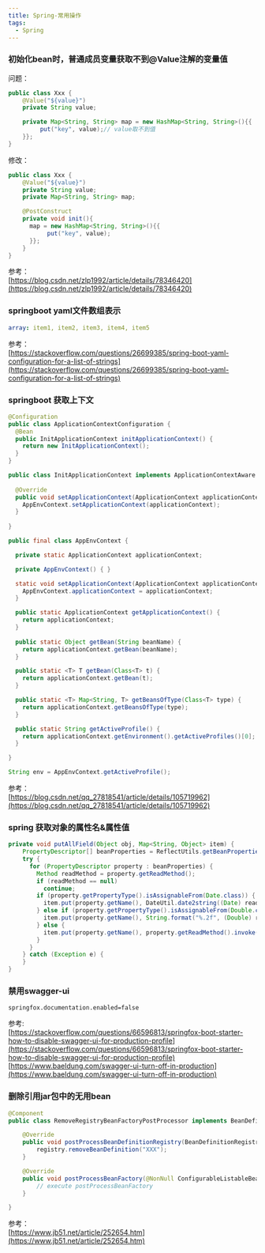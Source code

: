 ```yaml
---
title: Spring-常用操作
tags:
  - Spring
---
```

### 初始化bean时，普通成员变量获取不到@Value注解的变量值
问题：
```java
public class Xxx {
    @Value("${value}")
    private String value;

    private Map<String, String> map = new HashMap<String, String>(){{
         put("key", value);// value取不到值
    }};
}
```
修改：
```java
public class Xxx {
    @Value("${value}")
    private String value;
    private Map<String, String> map;

    @PostConstruct
    private void init(){
      map = new HashMap<String, String>(){{
           put("key", value);
      }};
    }
}
```
参考：  
[https://blog.csdn.net/zlp1992/article/details/78346420](https://blog.csdn.net/zlp1992/article/details/78346420)  

### springboot yaml文件数组表示
```yaml
array: item1, item2, item3, item4, item5
```
参考：  
[https://stackoverflow.com/questions/26699385/spring-boot-yaml-configuration-for-a-list-of-strings](https://stackoverflow.com/questions/26699385/spring-boot-yaml-configuration-for-a-list-of-strings)  

### springboot 获取上下文
```java
@Configuration
public class ApplicationContextConfiguration {
  @Bean
  public InitApplicationContext initApplicationContext() {
    return new InitApplicationContext();
  }
}
```
```java
public class InitApplicationContext implements ApplicationContextAware  {
  
  @Override
  public void setApplicationContext(ApplicationContext applicationContext) throws BeansException {
    AppEnvContext.setApplicationContext(applicationContext);
  }
  
}
```
```java
public final class AppEnvContext {

  private static ApplicationContext applicationContext;

  private AppEnvContext() { }

  static void setApplicationContext(ApplicationContext applicationContext) {
    AppEnvContext.applicationContext = applicationContext;
  }

  public static ApplicationContext getApplicationContext() {
    return applicationContext;
  }
  
  public static Object getBean(String beanName) {
    return applicationContext.getBean(beanName);
  }

  public static <T> T getBean(Class<T> t) {
    return applicationContext.getBean(t);
  }

  public static <T> Map<String, T> getBeansOfType(Class<T> type) {
    return applicationContext.getBeansOfType(type);
  }

  public static String getActiveProfile() {
    return applicationContext.getEnvironment().getActiveProfiles()[0];
  }

}
```
```java
String env = AppEnvContext.getActiveProfile();
```
参考：  
[https://blog.csdn.net/qq_27818541/article/details/105719962](https://blog.csdn.net/qq_27818541/article/details/105719962)  

### spring 获取对象的属性名&属性值
```java
private void putAllField(Object obj, Map<String, Object> item) {
    PropertyDescriptor[] beanProperties = ReflectUtils.getBeanProperties(obj.getClass());
    try {
      for (PropertyDescriptor property : beanProperties) {
        Method readMethod = property.getReadMethod();
        if (readMethod == null)
          continue;
        if (property.getPropertyType().isAssignableFrom(Date.class)) {
          item.put(property.getName(), DateUtil.date2string((Date) readMethod.invoke(obj), DATA_FORMAT));
        } else if (property.getPropertyType().isAssignableFrom(Double.class)) {
          item.put(property.getName(), String.format("%.2f", (Double) readMethod.invoke(obj)));
        } else {
          item.put(property.getName(), property.getReadMethod().invoke(obj));
        }
      }
    } catch (Exception e) {
    }
}
```

### 禁用swagger-ui
```properties
springfox.documentation.enabled=false
```
参考:  
[https://stackoverflow.com/questions/66596813/springfox-boot-starter-how-to-disable-swagger-ui-for-production-profile](https://stackoverflow.com/questions/66596813/springfox-boot-starter-how-to-disable-swagger-ui-for-production-profile)  
[https://www.baeldung.com/swagger-ui-turn-off-in-production](https://www.baeldung.com/swagger-ui-turn-off-in-production)  

### 删除引用jar包中的无用bean
```java
@Component
public class RemoveRegistryBeanFactoryPostProcessor implements BeanDefinitionRegistryPostProcessor {

    @Override
    public void postProcessBeanDefinitionRegistry(BeanDefinitionRegistry registry) throws BeansException {
        registry.removeBeanDefinition("XXX");
    }

    @Override
    public void postProcessBeanFactory(@NonNull ConfigurableListableBeanFactory configurableListableBeanFactory) throws BeansException {
        // execute postProcessBeanFactory
    }

}
```
参考：  
[https://www.jb51.net/article/252654.htm](https://www.jb51.net/article/252654.htm)  
